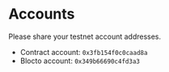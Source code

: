 # Accounts

Please share your testnet account addresses.

- Contract account: `0x3fb154f0c0caad8a`
- Blocto account: `0x349b66690c4fd3a3`